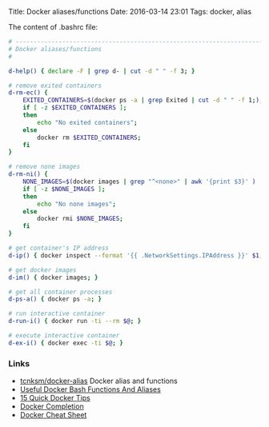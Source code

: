 Title: Docker aliases/functions
Date: 2016-03-14 23:01
Tags: docker, alias

The content of .bashrc file:

```sh
# ----------------------------------------------------------------------
# Docker aliases/functions
#

d-help() { declare -F | grep d- | cut -d " " -f 3; }

# remove exited containers
d-rm-ec() {
    EXITED_CONTAINERS=$(docker ps -a | grep Exited | cut -d " " -f 1;);
    if [ -z $EXITED_CONTAINERS ];
    then
        echo "No exited containers";
    else
        docker rm $EXITED_CONTAINERS;
    fi
}

# remove none images
d-rm-ni() {
    NONE_IMAGES=$(docker images | grep "^<none>" | awk '{print $3}' )
    if [ -z $NONE_IMAGES ];
    then
        echo "No none images";
    else
        docker rmi $NONE_IMAGES;
    fi
}

# get container's IP address
d-ip() { docker inspect --format '{{ .NetworkSettings.IPAddress }}' $1; }

# get docker images
d-im() { docker images; }

# get all container processes
d-ps-a() { docker ps -a; }

# run interactive container
d-run-i() { docker run -ti --rm $@; }

# execute interactive container
d-ex-i() { docker exec -ti $@; }
```

### Links

- [tcnksm/docker-alias](https://github.com/tcnksm/docker-alias) Docker alias and functions
- [Useful Docker Bash Functions And Aliases](http://kartar.net/2014/03/useful-docker-bash-functions-and-aliases/)
- [15 Quick Docker Tips](https://www.ctl.io/developers/blog/post/15-quick-docker-tips/)
- [Docker Completion](https://github.com/docker/docker/tree/master/contrib/completion)
- [Docker Cheat Sheet](https://github.com/wsargent/docker-cheat-sheet)
